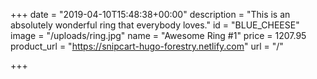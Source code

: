 +++
date = "2019-04-10T15:48:38+00:00"
description = "This is an absolutely wonderful ring that everybody loves."
id = "BLUE_CHEESE"
image = "/uploads/ring.jpg"
name = "Awesome Ring #1"
price = 1207.95
product_url = "https://snipcart-hugo-forestry.netlify.com"
url = "/"

+++
